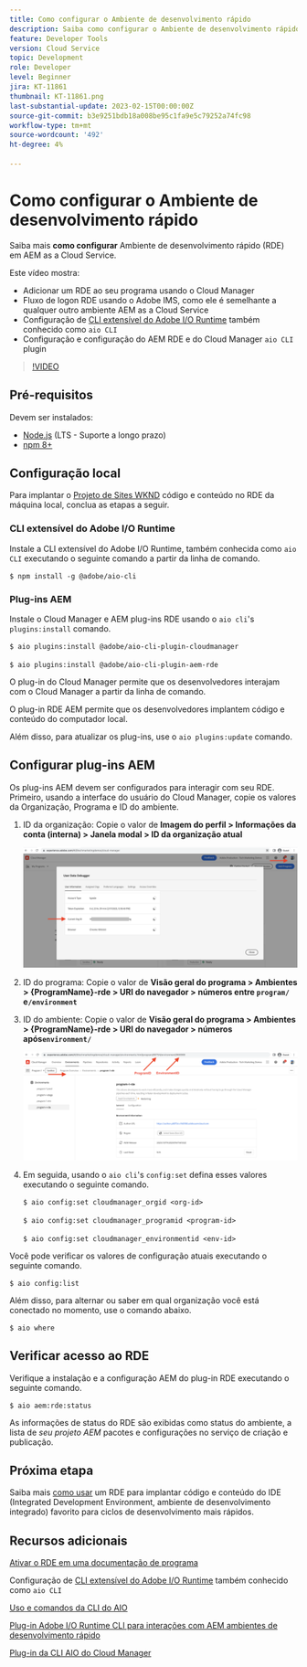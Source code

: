 ```yaml
---
title: Como configurar o Ambiente de desenvolvimento rápido
description: Saiba como configurar o Ambiente de desenvolvimento rápido para AEM as a Cloud Service.
feature: Developer Tools
version: Cloud Service
topic: Development
role: Developer
level: Beginner
jira: KT-11861
thumbnail: KT-11861.png
last-substantial-update: 2023-02-15T00:00:00Z
source-git-commit: b3e9251bdb18a008be95c1fa9e5c79252a74fc98
workflow-type: tm+mt
source-wordcount: '492'
ht-degree: 4%

---
```



# Como configurar o Ambiente de desenvolvimento rápido

Saiba mais **como configurar** Ambiente de desenvolvimento rápido (RDE) em AEM as a Cloud Service.

Este vídeo mostra:

- Adicionar um RDE ao seu programa usando o Cloud Manager
- Fluxo de logon RDE usando o Adobe IMS, como ele é semelhante a qualquer outro ambiente AEM as a Cloud Service
- Configuração de [CLI extensível do Adobe I/O Runtime](https://developer.adobe.com/runtime/docs/guides/tools/cli_install/) também conhecido como `aio CLI`
- Configuração e configuração do AEM RDE e do Cloud Manager `aio CLI` plugin

>[!VIDEO](https://video.tv.adobe.com/v/3415490?quality=12&learn=on)

## Pré-requisitos

Devem ser instalados:

- [Node.js](https://nodejs.org/en/) (LTS - Suporte a longo prazo)
- [npm 8+](https://docs.npmjs.com/)

## Configuração local

Para implantar o [Projeto de Sites WKND](https://github.com/adobe/aem-guides-wknd#aem-wknd-sites-project) código e conteúdo no RDE da máquina local, conclua as etapas a seguir.

### CLI extensível do Adobe I/O Runtime

Instale a CLI extensível do Adobe I/O Runtime, também conhecida como `aio CLI` executando o seguinte comando a partir da linha de comando.

```shell
$ npm install -g @adobe/aio-cli
```

### Plug-ins AEM

Instale o Cloud Manager e AEM plug-ins RDE usando o `aio cli`&#39;s `plugins:install` comando.

```shell
$ aio plugins:install @adobe/aio-cli-plugin-cloudmanager

$ aio plugins:install @adobe/aio-cli-plugin-aem-rde
```

O plug-in do Cloud Manager permite que os desenvolvedores interajam com o Cloud Manager a partir da linha de comando.

O plug-in RDE AEM permite que os desenvolvedores implantem código e conteúdo do computador local.

Além disso, para atualizar os plug-ins, use o `aio plugins:update` comando.

## Configurar plug-ins AEM

Os plug-ins AEM devem ser configurados para interagir com seu RDE. Primeiro, usando a interface do usuário do Cloud Manager, copie os valores da Organização, Programa e ID do ambiente.

1. ID da organização: Copie o valor de **Imagem do perfil > Informações da conta (interna) > Janela modal > ID da organização atual**

   ![ID da organização](./assets/Org-ID.png)

1. ID do programa: Copie o valor de **Visão geral do programa > Ambientes > {ProgramName}-rde > URI do navegador > números entre `program/` e`/environment`**

1. ID do ambiente: Copie o valor de **Visão geral do programa > Ambientes > {ProgramName}-rde > URI do navegador > números após`environment/`**

   ![ID de Programa e Ambiente](./assets/Program-Environment-Id.png)

1. Em seguida, usando o `aio cli`&#39;s `config:set` defina esses valores executando o seguinte comando.

   ```shell
   $ aio config:set cloudmanager_orgid <org-id>
   
   $ aio config:set cloudmanager_programid <program-id>
   
   $ aio config:set cloudmanager_environmentid <env-id>
   ```

Você pode verificar os valores de configuração atuais executando o seguinte comando.

```shell
$ aio config:list
```

Além disso, para alternar ou saber em qual organização você está conectado no momento, use o comando abaixo.

```shell
$ aio where
```

## Verificar acesso ao RDE

Verifique a instalação e a configuração AEM do plug-in RDE executando o seguinte comando.

```shell
$ aio aem:rde:status
```

As informações de status do RDE são exibidas como status do ambiente, a lista de _seu projeto AEM_ pacotes e configurações no serviço de criação e publicação.

## Próxima etapa

Saiba mais [como usar](./how-to-use.md) um RDE para implantar código e conteúdo do IDE (Integrated Development Environment, ambiente de desenvolvimento integrado) favorito para ciclos de desenvolvimento mais rápidos.


## Recursos adicionais

[Ativar o RDE em uma documentação de programa](https://experienceleague.adobe.com/docs/experience-manager-cloud-service/content/implementing/developing/rapid-development-environments.html#enabling-rde-in-a-program)

Configuração de [CLI extensível do Adobe I/O Runtime](https://developer.adobe.com/runtime/docs/guides/tools/cli_install/) também conhecido como `aio CLI`

[Uso e comandos da CLI do AIO](https://github.com/adobe/aio-cli#usage)

[Plug-in Adobe I/O Runtime CLI para interações com AEM ambientes de desenvolvimento rápido](https://github.com/adobe/aio-cli-plugin-aem-rde#aio-cli-plugin-aem-rde)

[Plug-in da CLI AIO do Cloud Manager](https://github.com/adobe/aio-cli-plugin-cloudmanager)
